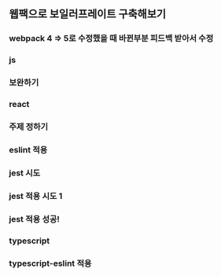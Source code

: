 ## 웹팩으로 보일러프레이트 구축해보기
### webpack 4 => 5로 수정했을 때 바뀐부분 피드백 받아서 수정
### js
### 보완하기

### react
### 주제 정하기
### eslint 적용
### jest 시도
### jest 적용 시도 1
### jest 적용 성공!
### typescript
### typescript-eslint 적용

